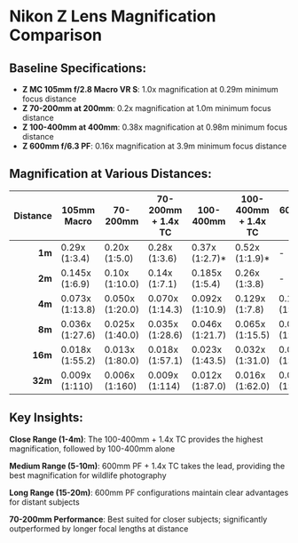 # Nikon Z Lens Magnification Comparison

## Baseline Specifications:
- **Z MC 105mm f/2.8 Macro VR S**: 1.0x magnification at 0.29m minimum focus distance
- **Z 70-200mm at 200mm**: 0.2x magnification at 1.0m minimum focus distance  
- **Z 100-400mm at 400mm**: 0.38x magnification at 0.98m minimum focus distance
- **Z 600mm f/6.3 PF**: 0.16x magnification at 3.9m minimum focus distance

## Magnification at Various Distances:

| Distance | 105mm Macro | 70-200mm | 70-200mm + 1.4x TC | 100-400mm | 100-400mm + 1.4x TC | 600mm PF | 600mm PF + 1.4x TC |
|----------:|-------------|-----------|-------------------|-----------|---------------------|-----------|-------------------|
| **1m** | 0.29x (1:3.4) | 0.20x (1:5.0) | 0.28x (1:3.6) | 0.37x (1:2.7)* | 0.52x (1:1.9)* | - | - |
| **2m** | 0.145x (1:6.9) | 0.10x (1:10.0) | 0.14x (1:7.1) | 0.185x (1:5.4) | 0.26x (1:3.8) | - | - |
| **4m** | 0.073x (1:13.8) | 0.050x (1:20.0) | 0.070x (1:14.3) | 0.092x (1:10.9) | 0.129x (1:7.8) | 0.156x (1:6.4)* | 0.218x (1:4.6)* |
| **8m** | 0.036x (1:27.6) | 0.025x (1:40.0) | 0.035x (1:28.6) | 0.046x (1:21.7) | 0.065x (1:15.5) | 0.078x (1:12.8) | 0.109x (1:9.2) |
| **16m** | 0.018x (1:55.2) | 0.013x (1:80.0) | 0.018x (1:57.1) | 0.023x (1:43.5) | 0.032x (1:31.0) | 0.039x (1:25.6) | 0.055x (1:18.3) |
| **32m** | 0.009x (1:110) | 0.006x (1:160) | 0.009x (1:114) | 0.012x (1:87.0) | 0.016x (1:62.0) | 0.020x (1:51.3) | 0.027x (1:36.6) |

## Key Insights:

**Close Range (1-4m)**: The 100-400mm + 1.4x TC provides the highest magnification, followed by 100-400mm alone

**Medium Range (5-10m)**: 600mm PF + 1.4x TC takes the lead, providing the best magnification for wildlife photography

**Long Range (15-20m)**: 600mm PF configurations maintain clear advantages for distant subjects

**70-200mm Performance**: Best suited for closer subjects; significantly outperformed by longer focal lengths at distance

